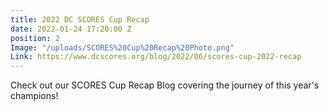 ```yaml
---
title: 2022 DC SCORES Cup Recap
date: 2022-01-24 17:20:00 Z
position: 2
Image: "/uploads/SCORES%20Cup%20Recap%20Photo.png"
Link: https://www.dcscores.org/blog/2022/06/scores-cup-2022-recap
---
```


Check out our SCORES Cup Recap Blog covering the journey of this year's champions!